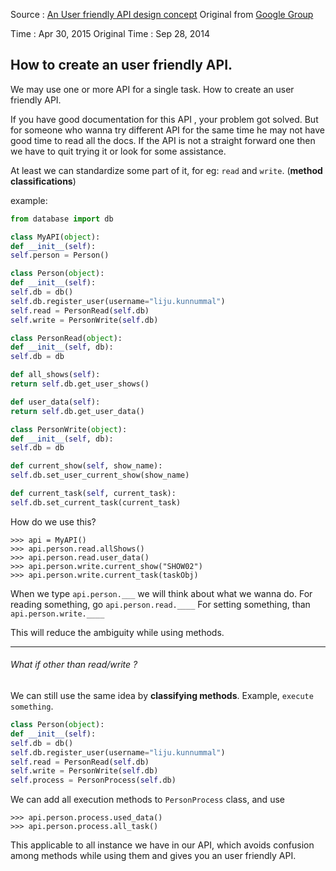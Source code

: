 Source : [An User friendly API design concept](http://forums.pyblish.com/t/an-user-friendly-api-design-concept/24)
Original from [Google Group](https://groups.google.com/forum/#!topic/pyblish/qKOgizaICQ4)

Time : Apr 30, 2015
Original Time : Sep 28, 2014

## How to create an user friendly API.

We may use one or more API for a single task.
How to create an user friendly API.

If you have good documentation for this API , your problem got solved.
But for someone who wanna try different API for the same time he may not have good time to read all the docs.
If the API is not a straight forward one then we have to quit trying it or look for some assistance.

At least we can standardize some part of it, for eg: `read` and `write`. (**method classifications**)

example:
```python
from database import db

class MyAPI(object):
def __init__(self):
self.person = Person()

class Person(object):
def __init__(self):
self.db = db()
self.db.register_user(username="liju.kunnummal")
self.read = PersonRead(self.db)
self.write = PersonWrite(self.db)

class PersonRead(object):
def __init__(self, db):
self.db = db

def all_shows(self):
return self.db.get_user_shows()

def user_data(self):
return self.db.get_user_data()

class PersonWrite(object):
def __init__(self, db):
self.db = db

def current_show(self, show_name):
self.db.set_user_current_show(show_name)

def current_task(self, current_task):
self.db.set_current_task(current_task)
```

How do we use this?

```
>>> api = MyAPI()
>>> api.person.read.allShows()
>>> api.person.read.user_data()
>>> api.person.write.current_show("SHOW02")
>>> api.person.write.current_task(taskObj)
```

When we type `api.person.___` we will think about what we wanna do.
For reading something, go `api.person.read.____`
For setting something, than `api.person.write.____`

This will reduce the ambiguity while using methods.

---
###### What if other than read/write ?

We can still use the same idea by **classifying methods**.
Example, `execute something`.

```python
class Person(object):
def __init__(self):
self.db = db()
self.db.register_user(username="liju.kunnummal")
self.read = PersonRead(self.db)
self.write = PersonWrite(self.db)
self.process = PersonProcess(self.db)
```

We can add all execution methods to `PersonProcess` class, and use

```
>>> api.person.process.used_data()
>>> api.person.process.all_task()
```

This applicable to all instance we have in our API, which avoids confusion among methods while using them and gives you an user friendly API.



